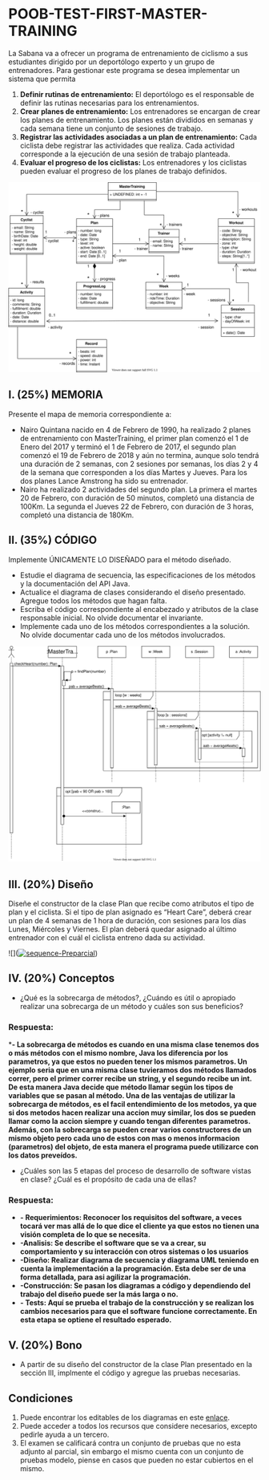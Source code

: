 # POOB-TEST-FIRST-MASTER-TRAINING

La Sabana va a ofrecer un programa de entrenamiento de ciclismo a sus estudiantes dirigido por un deportólogo experto y un grupo
de entrenadores. Para gestionar este programa se desea implementar un sistema que permita 

1. **Definir rutinas de entrenamiento:** El deportólogo es el responsable de definir las rutinas necesarias para los entrenamientos.
2. **Crear planes de entrenamiento:** Los entrenadores se encargan de crear los planes de entrenamiento. Los planes están divididos en semanas y cada semana tiene un conjunto de sesiones de trabajo.
3. **Registrar las actividades asociadas a un plan de entrenamiento:** Cada ciclista debe registrar las actividades que realiza. Cada actividad corresponde a la ejecución de
una sesión de trabajo planteada.
4. **Evaluar el progreso de los ciclistas:** Los entrenadores y los ciclistas pueden evaluar el progreso de los planes de trabajo definidos.

![](img/POOB-TEST-FIRST-MASTER-TRAINING.svg)

## I. (25%) MEMORIA

Presente el mapa de memoria correspondiente a:
* Nairo Quintana nacido en 4 de Febrero de 1990, ha realizado 2 planes de entrenamiento con MasterTraining, el primer plan comenzó el 1 de Enero del 2017 y terminó el 1 de Febrero de 2017, el segundo plan comenzó el 19 de Febrero de 2018 y aún no termina, aunque solo tendrá una duración de 2 semanas, con 2 sesiones por semanas, los días 2 y 4 de la semana que corresponden a los días Martes y Jueves. Para los dos planes Lance Amstrong ha sido su entrenador.
* Nairo ha realizado 2 actividades del segundo plan. La primera el martes 20 de Febrero, con duración de 50 minutos, completó una distancia de 100Km. La segunda el Jueves 22 de Febrero, con duración de 3 horas, completó una distancia de 180Km.

## II. (35%) CÓDIGO

Implemente ÚNICAMENTE LO DISEÑADO para el método diseñado.

* Estudie el diagrama de secuencia, las especificaciones de los métodos y la documentación del API Java.
* Actualice el diagrama de clases considerando el diseño presentado. Agregue todos los métodos que hagan falta.
* Escriba el código correspondiente al encabezado y atributos de la clase responsable inicial. No olvide documentar el invariante.
* Implemente cada uno de los métodos correspondientes a la solución. No olvide documentar cada uno de los métodos involucrados.

![](img/sequence.svg)

## III. (20%) Diseño

Diseñe el constructor de la clase Plan que recibe como atributos el tipo de plan y el ciclista. Si el tipo de plan asignado es “Heart Care”, deberá crear un plan de 4 semanas de 1 hora de duración, con sesiones para los días Lunes, Miércoles y Viernes. El plan deberá quedar asignado al último entrenador con el cuál el ciclista entreno dada su actividad.

![](<a href="https://ibb.co/L5fYqxS"><img src="https://i.ibb.co/bJnQys1/sequence-Preparcial.png" alt="sequence-Preparcial" border="0"></a>)

## IV. (20%) Conceptos

* ¿Qué es la sobrecarga de métodos?, ¿Cuándo es útil o apropiado realizar una sobrecarga de un método y cuáles son sus beneficios?
### Respuesta:
***- La sobrecarga de métodos es cuando en una misma clase tenemos dos o más métodos con el mismo nombre, Java los diferencia por los parametros, ya que estos no pueden tener los mismos parametros. Un ejemplo seria que en una misma clase tuvieramos dos métodos llamados correr, pero el primer correr recibe un string, y el segundo recibe un int. De esta manera Java decide que método llamar según los tipos de variables que se pasan al método. Una de las ventajas de utilizar la sobrecarga de métodos, es el facil entendimiento de los metodos, ya que si dos metodos hacen realizar una accion muy similar, los dos se pueden llamar como la accion siempre y cuando tengan diferentes parametros. Además, con la sobrecarga se pueden crear varios constructores de un mismo objeto pero cada uno de estos con mas o menos informacion (parametros) del objeto, de esta manera el programa puede utilizarce con los datos preveídos.**
* ¿Cuáles son las 5 etapas del proceso de desarrollo de software vistas en clase? ¿Cuál es el propósito de cada una de ellas?
### Respuesta:
* **- Requerimientos: Reconocer los requisitos del software, a veces tocará ver mas allá de lo que dice el cliente ya que estos no tienen una visión completa de lo que se necesita.**
* **-Analisis: Se describe el software que se va a crear, su comportamiento y su interacción con otros sistemas o los usuarios**
* **-Diseño: Realizar diagrama de secuencia y diagrama UML teniendo en cuenta la implementación a la programación. Esta debe ser de una forma detallada, para asi agilizar la programación.**
* **-Construcción: Se pasan los diagramas a código y dependiendo del trabajo del diseño puede ser la más larga o no.**
* **- Tests: Aquí se prueba el trabajo de la construcción y se realizan los cambios necesarios para que el software funcione correctamente. En esta etapa se optiene el resultado esperado.**

## V. (20%) Bono 

* A partir de su diseño del constructor de la clase Plan presentado en la sección III, implmente el código y agregue las pruebas necesarias.

## Condiciones

1. Puede encontrar los editables de los diagramas en este [enlace](https://unisabanaedu-my.sharepoint.com/:u:/g/personal/diegopt_unisabana_edu_co/EdgAK6j8YitMkmasnEGxdeEBeyKGvnm81n-qE1sqgD_g7Q?e=kc9Hwe).
2. Puede acceder a todos los recursos que considere necesarios, excepto pedirle ayuda a un tercero.
3. El examen se calificará contra un conjunto de pruebas que no esta adjunto al parcial, sin embargo el mismo cuenta con un conjunto de pruebas modelo, piense en casos que pueden no estar cubiertos en el mismo.

 
